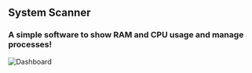## System Scanner
### A simple software to show RAM and CPU usage and manage processes!
![Dashboard](https://user-images.githubusercontent.com/60039159/72929994-b1953f80-3d39-11ea-9264-d454a255906e.PNG)
